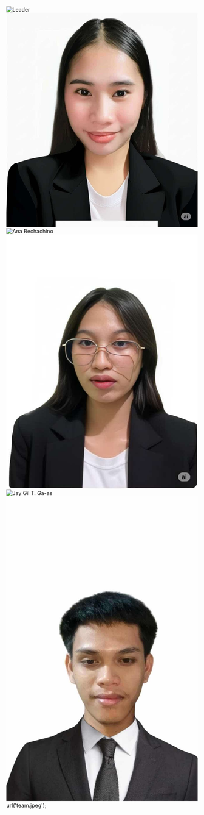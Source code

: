
<img src="images/MAEEE.jpeg" alt="Leader">
<img src="MAEEE.jpeg" alt="Leader">
<img src="images/ANAAA.jpeg" alt="Ana Bechachino">
<img src="ANAAA.jpeg" alt="Ana Bechachino">
<img src="images/Gaas.jpeg" alt="Jay Gil T. Ga-as">
<img src="Gaas.jpeg" alt="Jay Gil T. Ga-as">
url('team.jpeg');
